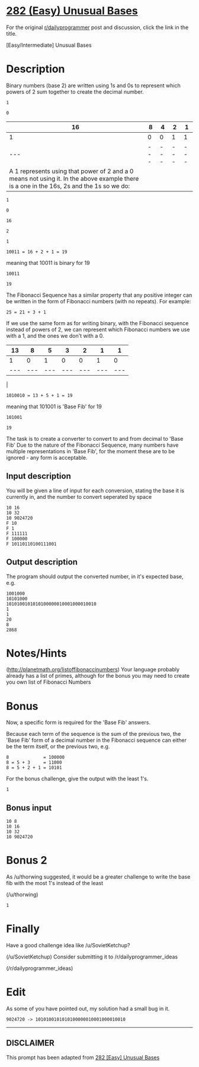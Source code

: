 # [282 (Easy) Unusual Bases](https://www.reddit.com/r/dailyprogrammer/comments/5196fi/20160905_challenge_282_easy_unusual_bases/)

For the original [r/dailyprogrammer](https://www.reddit.com/r/dailyprogrammer/) post and discussion, click the link in the title.

[Easy/Intermediate] Unusual Bases

# Description
Binary numbers (base 2) are written using 1s and 0s to represent which powers of 2 sum together to create the decimal number.


```
1
```

```
0
```

|16|8|4|2|1|
| --- | --- | --- | --- | --- |
|1|0|0|1|1|
| --- | --- | --- | --- | --- |
|A 1 represents using that power of 2 and a 0 means not using it. In the above example there is a one in the 16s, 2s and the 1s so we do:


```
1
```

```
0
```

```
16
```

```
2
```

```
1
```

```
10011 = 16 + 2 + 1 = 19
```
meaning that 10011 is binary for 19


```
10011
```

```
19
```
The Fibonacci Sequence has a similar property that any positive integer can be written in the form of Fibonacci numbers (with no repeats). For example:


```
25 = 21 + 3 + 1
```
If we use the same form as for writing binary, with the Fibonacci sequence instead of powers of 2, we can represent which Fibonacci numbers we use with a 1, and the ones we don't with a 0.


|13|8|5|3|2|1|1|
| --- | --- | --- | --- | --- | --- | --- |
|1|0|1|0|0|1|0|
| --- | --- | --- | --- | --- | --- | --- |
|
```
1010010 = 13 + 5 + 1 = 19
```
meaning that 101001 is 'Base Fib' for 19


```
101001
```

```
19
```
The task is to create a converter to convert to and from decimal to 'Base Fib'
Due to the nature of the Fibonacci Sequence, many numbers have multiple representations in 'Base Fib', for the moment these are to be ignored - any form is acceptable.

## Input description
You will be given a line of input for each conversion, stating the base it is currently in, and the number to convert seperated by space


```
10 16
10 32
10 9024720
F 10
F 1
F 111111
F 100000
F 10110110100111001
```
## Output description
The program should output the converted number, in it's expected base, e.g.


```
1001000
10101000
1010100101010100000010001000010010
1
1
20
8
2868
```
# Notes/Hints
(http://planetmath.org/listoffibonaccinumbers)
Your language probably already has a list of primes, although for the bonus you may need to create you own list of Fibonacci Numbers

# Bonus
Now, a specific form is required for the 'Base Fib' answers.

Because each term of the sequence is the sum of the previous two, the 'Base Fib' form of a decimal number in the Fibonacci sequence can either be the term itself, or the previous two, e.g.


```
8             = 100000
8 = 5 + 3     = 11000
8 = 5 + 2 + 1 = 10101
```
For the bonus challenge, give the output with the least 1's.


```
1
```
## Bonus input

```
10 8
10 16
10 32
10 9024720
```
# Bonus 2
As /u/thorwing suggested, it would be a greater challenge to write the base fib with the most 1's instead of the least

(/u/thorwing)

```
1
```
# Finally
Have a good challenge idea like /u/SovietKetchup?

(/u/SovietKetchup)
Consider submitting it to /r/dailyprogrammer_ideas

(/r/dailyprogrammer_ideas)
# Edit
As some of you have pointed out, my solution had a small bug in it. 


```
9024720 -> 1010100101010100000010001000010010
```

----
## **DISCLAIMER**
This prompt has been adapted from [282 [Easy] Unusual Bases](https://www.reddit.com/r/dailyprogrammer/comments/5196fi/20160905_challenge_282_easy_unusual_bases/
)
